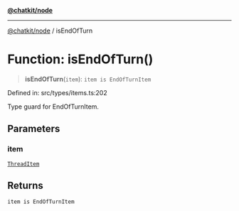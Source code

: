 [**@chatkit/node**](../README.md)

***

[@chatkit/node](../README.md) / isEndOfTurn

# Function: isEndOfTurn()

> **isEndOfTurn**(`item`): `item is EndOfTurnItem`

Defined in: src/types/items.ts:202

Type guard for EndOfTurnItem.

## Parameters

### item

[`ThreadItem`](../type-aliases/ThreadItem.md)

## Returns

`item is EndOfTurnItem`
